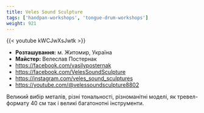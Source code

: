 ```yaml
---
title: Veles Sound Sculpture
tags: ['handpan-workshops', 'tongue-drum-workshops']
weight: 921
---
```

{{< youtube kWCJwXsJwtk >}}

- **Розташування:** м. Житомир, Україна
- **Майстер:** Велеслав Постернак
- https://facebook.com/vasilyposternak
- https://facebook.com/VelesSoundSculpture
- https://instagram.com/veles_sound_sculptures
- https://youtube.com/@velessoundsculpture8802

Великий вибір металів, різні тональності, різноманітні моделі, як тревел-формату 40 см так і великі багатонотні інструменти.


